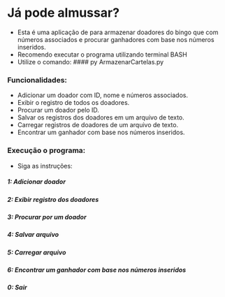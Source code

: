 
# Já pode almussar?

- Esta é uma aplicação de para armazenar doadores do bingo que com números associados e procurar ganhadores com base nos números inseridos.
- Recomendo executar o programa utilizando terminal BASH
- Utilize o comando: #### py ArmazenarCartelas.py 

### Funcionalidades:

- Adicionar um doador com ID, nome e números associados.
- Exibir o registro de todos os doadores.
- Procurar um doador pelo ID.
- Salvar os registros dos doadores em um arquivo de texto.
- Carregar registros de doadores de um arquivo de texto.
- Encontrar um ganhador com base nos números inseridos.

### Execução o programa:

- Siga as instruções:

##### 1: Adicionar doador
##### 2: Exibir registro dos doadores
##### 3: Procurar por um doador
##### 4: Salvar arquivo
##### 5: Carregar arquivo
##### 6: Encontrar um ganhador com base nos números inseridos
##### 0: Sair






